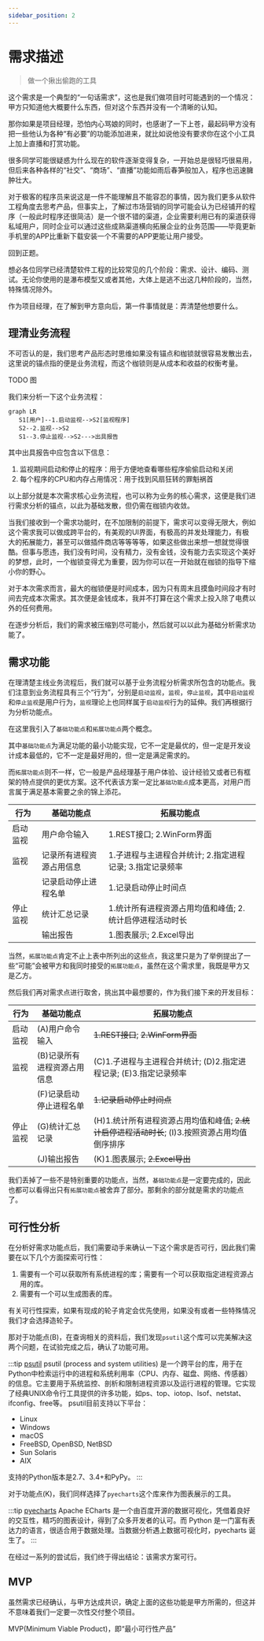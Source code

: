 ```yaml
---
sidebar_position: 2
---
```


# 需求描述

> 做一个揪出偷跑的工具

这个需求是一个典型的“一句话需求”，这也是我们做项目时可能遇到的一个情况：甲方只知道他大概要什么东西，但对这个东西并没有一个清晰的认知。

那你如果是项目经理，恐怕内心骂娘的同时，也感谢了一下上苍，最起码甲方没有把一些他认为各种“有必要”的功能添加进来，就比如说他没有要求你在这个小工具上加上直播和打赏功能。

很多同学可能很疑惑为什么现在的软件逐渐变得复杂，一开始总是很轻巧很易用，但后来各种各样的“社交”、“商场”、“直播”功能如雨后春笋般加入，程序也迅速臃肿壮大。

对于极客的程序员来说这是一件不能理解且不能容忍的事情，因为我们更多从软件工程角度去思考产品，但事实上，了解过市场营销的同学可能会认为已经铺开的程序（一般此时程序还很简洁）是一个很不错的渠道，企业需要利用已有的渠道获得私域用户，同时企业可以通过这些成熟渠道横向拓展企业的业务范围——毕竟更新手机里的APP比重新下载安装一个不需要的APP更能让用户接受。

回到正题。

想必各位同学已经清楚软件工程的比较常见的几个阶段：需求、设计、编码、测试。无论你使用的是瀑布模型又或者其他，大体上是逃不出这几种阶段的，当然，特殊情况除外。

作为项目经理，在了解到甲方意向后，第一件事情就是：弄清楚他想要什么。

## 理清业务流程

不可否认的是，我们思考产品形态时思维如果没有锚点和枷锁就很容易发散出去，这里说的锚点指的便是业务流程，而这个枷锁则是从成本和收益的权衡考量。

TODO 图

我们来分析一下这个业务流程：

```mermaid
graph LR
   S1[用户]--1.启动监视-->S2[监视程序]
   S2--2.监视-->S2
   S1--3.停止监视-->S2--->出具报告
```

其中出具报告中应包含以下信息：

1. 监视期间启动和停止的程序：用于方便地查看哪些程序偷偷启动和关闭
2. 每个程序的CPU和内存占用情况：用于找到风扇狂转的罪魁祸首

以上部分就是本次需求核心业务流程，也可以称为业务的核心需求，这便是我们进行需求分析的锚点，以此为基础发散，但仍需在枷锁内收敛。

当我们接收到一个需求功能时，在不加限制的前提下，需求可以变得无限大，例如这个需求我可以做成跨平台的，有美观的UI界面，有极高的并发处理能力，有极大的拓展能力，甚至可以做插件商店等等等等，如果这些做出来想一想就觉得很酷。但事与愿违，我们没有时间，没有精力，没有金钱，没有能力去实现这个美好的梦想，此时，一个枷锁变得尤为重要，因为你可以在一开始就在枷锁的指导下缩小你的野心。

对于本次需求而言，最大的枷锁便是时间成本，因为只有周末且摸鱼时间段才有时间去完成本次需求。其次便是金钱成本，我并不打算在这个需求上投入除了电费以外的任何费用。

在逐步分析后，我们的需求被压缩到尽可能小，然后就可以以此为基础分析需求功能了。

## 需求功能

在理清楚主线业务流程后，我们就可以基于业务流程分析需求所包含的功能点。我们注意到业务流程具有三个“行为”，分别是`启动监视`，`监视`，`停止监视`，其中`启动监视`和`停止监视`是用户行为，`监视`理论上也同样属于`启动监视`行为的延伸。我们再根据行为分析功能点。

在这里我引入了`基础功能点`和`拓展功能点`两个概念。

其中`基础功能点`为满足功能的最小功能实现，它不一定是最优的，但一定是开发设计成本最低的，它不一定是最好用的，但一定是满足需求的。

而`拓展功能点`则不一样，它一般是产品经理基于用户体验、设计经验又或者已有框架的特点提供的更优方案。这不代表该方案一定比`基础功能点`成本更高，对用户而言属于满足基本需要之余的锦上添花。

| 行为 | 基础功能点 | 拓展功能点 |
|---|---|---|
|启动监视|用户命令输入|1.REST接口; 2.WinForm界面|
|监视|记录所有进程资源占用信息|1.子进程与主进程合并统计; 2.指定进程记录; 3.指定记录频率|
||记录启动停止进程名单|1.记录启动停止时间点|
|停止监视|统计汇总记录|1.统计所有进程资源占用均值和峰值; 2.统计启停进程活动时长|
||输出报告|1.图表展示; 2.Excel导出|

当然，`拓展功能点`肯定不止上表中所列出的这些点，我这里只是为了举例提出了一些“可能”会被甲方和我同时接受的`拓展功能点`，虽然在这个需求里，我既是甲方又是乙方。

然后我们再对需求点进行取舍，挑出其中最想要的，作为我们接下来的开发目标：

| 行为 | 基础功能点 | 拓展功能点 |
|---|---|---|
|启动监视|(A)用户命令输入|~~1.REST接口~~; ~~2.WinForm界面~~|
|监视|(B)记录所有进程资源占用信息|(C)1.子进程与主进程合并统计; (D)2.指定进程记录; (E)3.指定记录频率|
||(F)记录启动停止进程名单|~~1.记录启动停止时间点~~|
|停止监视|(G)统计汇总记录|(H)1.统计所有进程资源占用均值和峰值; ~~2.统计启停进程活动时长~~; (I)3.按照资源占用均值倒序排序|
||(J)输出报告|(K)1.图表展示; ~~2.Excel导出~~|

我们丢掉了一些不是特别重要的功能点，当然，`基础功能点`是一定要完成的，因此也都可以看得出只有`拓展功能点`被舍弃了部分。那剩余的部分就是需求的功能点了。

## 可行性分析

在分析好需求功能点后，我们需要动手来确认一下这个需求是否可行，因此我们需要在以下几个方面探索可行性：

1. 需要有一个可以获取所有系统进程的库；需要有一个可以获取指定进程资源占用的库。
2. 需要有一个可以生成图表的库。

有关可行性探索，如果有现成的轮子肯定会优先使用，如果没有或者一些特殊情况我们才会选择造轮子。

那对于功能点(B)，在查询相关的资料后，我们发现`psutil`这个库可以完美解决这两个问题，在试验完成之后，确认了功能可用。

:::tip [psutil](https://psutil.readthedocs.io/en/latest/)
psutil (process and system utilities) 是一个跨平台的库，用于在Python中检索运行中的进程和系统利用率（CPU、内存、磁盘、网络、传感器）的信息。它主要用于系统监控、剖析和限制进程资源以及运行进程的管理。它实现了经典UNIX命令行工具提供的许多功能，如ps、top、iotop、lsof、netstat、ifconfig、free等。 psutil目前支持以下平台：

- Linux
- Windows
- macOS
- FreeBSD, OpenBSD, NetBSD
- Sun Solaris
- AIX

支持的Python版本是2.7、3.4+和PyPy。
:::

对于功能点(K)，我们同样选择了`pyecharts`这个库来作为图表展示的工具。

:::tip [pyecharts](https://05x-docs.pyecharts.org/#/zh-cn/prepare)
Apache ECharts 是一个由百度开源的数据可视化，凭借着良好的交互性，精巧的图表设计，得到了众多开发者的认可。而 Python 是一门富有表达力的语言，很适合用于数据处理。当数据分析遇上数据可视化时，pyecharts 诞生了。
:::

在经过一系列的尝试后，我们终于得出结论：该需求方案可行。

## MVP

虽然需求已经确认，与甲方达成共识，确定上面的这些功能是甲方所需的，但这并不意味着我们一定要一次性交付整个项目。

MVP(Minimum Viable Product)，即“最小可行性产品”